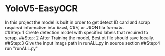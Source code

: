 # YoloV5-EasyOCR
In this project the model is built in order to get detect ID card and scrap required information into Excel, CSV, or JSON file formate.<br>
##Step: 1
Create detection model with specified labels that required to scrap.
##Step: 2
After Training the model, Best.pt file should save locally.
##Step:3
Give the input image path in runALL.py in source section
##Step:4
run "runALL.py" 

